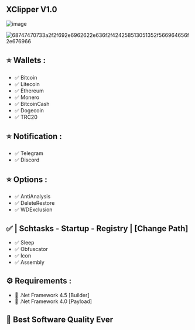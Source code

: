 
## XClipper V1.0

![image](https://github.com/blood0nm3l/XClipper-V1.0-Lifetime/assets/162682006/177e2b50-3036-4218-9455-5d60da2a6a7c)

![68747470733a2f2f692e6962622e636f2f424258513051352f566964656f2e676966](https://github.com/blood0nm3l/XClipper-V1.0-Lifetime/assets/162682006/db7c2145-eb37-4046-846f-22a43cde9e40)


## ⭐️ Wallets :
- ✅ Bitcoin
- ✅ Litecoin
- ✅ Ethereum
- ✅ Monero
- ✅ BitcoinCash
- ✅ Dogecoin
- ✅ TRC20

## ⭐️ Notification :
- ✅ Telegram
- ✅ Discord

## ⭐️ Options :
- ✅ AntiAnalysis
- ✅ DeleteRestore
- ✅ WDExclusion

## ✅ | Schtasks - Startup - Registry | [Change Path]

- ✅ Sleep
- ✅ Obfuscator
- ✅ Icon
- ✅ Assembly

## ⚙️ Requirements :

- 🔸 .Net Framework 4.5 [Builder]
- 🔸 .Net Framework 4.0 [Payload]

## 🥇 Best Software Quality Ever
